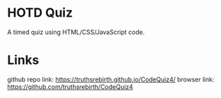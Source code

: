 # HOTD Quiz 

 A timed quiz using HTML/CSS/JavaScript code.

# Links 

github repo link: https://truthsrebirth.github.io/CodeQuiz4/
browser link: https://github.com/truthsrebirth/CodeQuiz4
